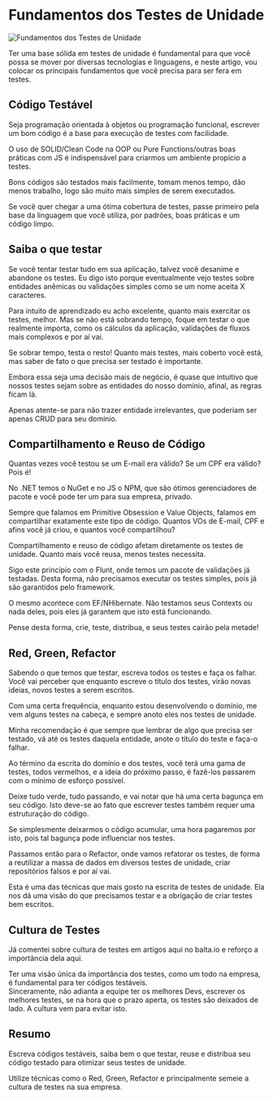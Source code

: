 Fundamentos dos Testes de Unidade
=================================

![Fundamentos dos Testes de Unidade](https://baltaio.blob.core.windows.net/blog/fundamento-testes-unidade-share.png)

Ter uma base sólida em testes de unidade é fundamental para que você possa se mover por diversas tecnologias e linguagens, e neste artigo, vou colocar os principais fundamentos que você precisa para ser fera em testes.

Código Testável
---------------

Seja programação orientada à objetos ou programação funcional, escrever um bom código é a base para execução de testes com facilidade.  
  
O uso de SOLID/Clean Code na OOP ou Pure Functions/outras boas práticas com JS é indispensável para criarmos um ambiente propício a testes.  
  
Bons códigos são testados mais facilmente, tomam menos tempo, dão menos trabalho, logo são muito mais simples de serem executados.  
  
Se você quer chegar a uma ótima cobertura de testes, passe primeiro pela base da linguagem que você utiliza, por padrões, boas práticas e um código limpo.

Saiba o que testar
------------------

Se você tentar testar tudo em sua aplicação, talvez você desanime e abandone os testes. Eu digo isto porque eventualmente vejo testes sobre entidades anêmicas ou validações simples como se um nome aceita X caracteres.  
  
Para intuito de aprendizado eu acho excelente, quanto mais exercitar os testes, melhor. Mas se não está sobrando tempo, foque em testar o que realmente importa, como os cálculos da aplicação, validações de fluxos mais complexos e por aí vai.  
  
Se sobrar tempo, testa o resto! Quanto mais testes, mais coberto você está, mas saber de fato o que precisa ser testado é importante.  
  
Embora essa seja uma decisão mais de negócio, é quase que intuitivo que nossos testes sejam sobre as entidades do nosso domínio, afinal, as regras ficam lá.  
  
Apenas atente-se para não trazer entidade irrelevantes, que poderiam ser apenas CRUD para seu domínio.

Compartilhamento e Reuso de Código
----------------------------------

Quantas vezes você testou se um E-mail era válido? Se um CPF era válido? Pois é!  
  
No .NET temos o NuGet e no JS o NPM, que são ótimos gerenciadores de pacote e você pode ter um para sua empresa, privado.  
  
Sempre que falamos em Primitive Obsession e Value Objects, falamos em compartilhar exatamente este tipo de código. Quantos VOs de E-mail, CPF e afins você já criou, e quantos você compartilhou?  
  
Compartilhamento e reuso de código afetam diretamente os testes de unidade. Quanto mais você reusa, menos testes necessita.  
  
Sigo este princípio com o Flunt, onde temos um pacote de validações já testadas. Desta forma, não precisamos executar os testes simples, pois já são garantidos pelo framework.  
  
O mesmo acontece com EF/NHibernate. Não testamos seus Contexts ou nada deles, pois eles já garantem que isto está funcionando.  
  
Pense desta forma, crie, teste, distribua, e seus testes cairão pela metade!

Red, Green, Refactor
--------------------

Sabendo o que temos que testar, escreva todos os testes e faça os falhar. Você vai perceber que enquanto escreve o título dos testes, virão novas ideias, novos testes a serem escritos.  
  
Com uma certa frequência, enquanto estou desenvolvendo o domínio, me vem alguns testes na cabeça, e sempre anoto eles nos testes de unidade.  
  
Minha recomendação é que sempre que lembrar de algo que precisa ser testado, vá até os testes daquela entidade, anote o título do teste e faça-o falhar.  
  
Ao término da escrita do domínio e dos testes, você terá uma gama de testes, todos vermelhos, e a ideia do próximo passo, é fazê-los passarem com o mínimo de esforço possível.  
  
Deixe tudo verde, tudo passando, e vai notar que há uma certa bagunça em seu código. Isto deve-se ao fato que escrever testes também requer uma estruturação do código.  
  
Se simplesmente deixarmos o código acumular, uma hora pagaremos por isto, pois tal bagunça pode influenciar nos testes.  
  
Passamos então para o Refactor, onde vamos refatorar os testes, de forma a reutilizar a massa de dados em diversos testes de unidade, criar repositórios falsos e por aí vai.  
  
Esta é uma das técnicas que mais gosto na escrita de testes de unidade. Ela nos dá uma visão do que precisamos testar e a obrigação de criar testes bem escritos.

Cultura de Testes
-----------------

Já comentei sobre cultura de testes em artigos aqui no balta.io e reforço a importância dela aqui.  
  
Ter uma visão única da importância dos testes, como um todo na empresa, é fundamental para ter códigos testáveis.  
Sinceramente, não adianta a equipe ter os melhores Devs, escrever os melhores testes, se na hora que o prazo aperta, os testes são deixados de lado. A cultura vem para evitar isto.

Resumo
------

Escreva códigos testáveis, saiba bem o que testar, reuse e distribua seu código testado para otimizar seus testes de unidade.  
  
Utilize técnicas como o Red, Green, Refactor e principalmente semeie a cultura de testes na sua empresa.